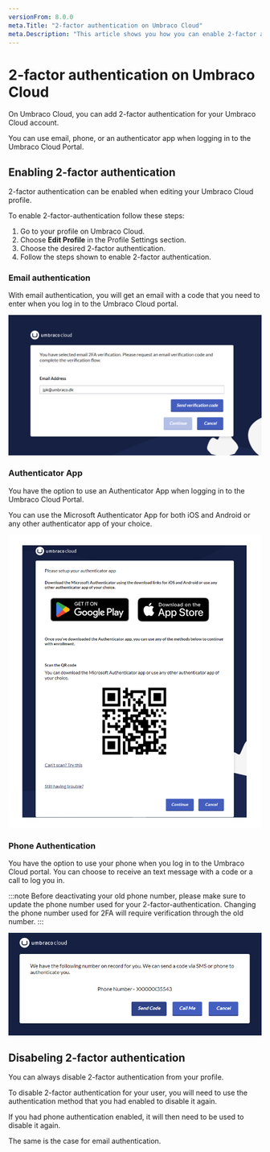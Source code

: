 ```yaml
---
versionFrom: 8.0.0
meta.Title: "2-factor authentication on Umbraco Cloud"
meta.Description: "This article shows you how you can enable 2-factor authentication for when you log in to the Umbraco Cloud Portal."
---
```


# 2-factor authentication on Umbraco Cloud

On Umbraco Cloud, you can add 2-factor authentication for your Umbraco Cloud account.

You can use email, phone, or an authenticator app when logging in to the Umbraco Cloud Portal.

## Enabling 2-factor authentication

2-factor authentication can be enabled when editing your Umbraco Cloud profile.

To enable 2-factor-authentication follow these steps:

1. Go to your profile on Umbraco Cloud.
2. Choose **Edit Profile** in the Profile Settings section.
3. Choose the desired 2-factor authentication.
4. Follow the steps shown to enable 2-factor authentication.

### Email authentication

With email authentication, you will get an email with a code that you need to enter when you log in to the Umbraco Cloud portal.

![Email authentication](images/email-auth.png)

### Authenticator App

You have the option to use an Authenticator App when logging in to the Umbraco Cloud Portal.

You can use the Microsoft Authenticator App for both iOS and Android or any other authenticator app of your choice.

![Authenticator app](images/auth-app.png)

### Phone Authentication

You have the option to use your phone when you log in to the Umbraco Cloud portal.
You can choose to receive an text message with a code or a call to log you in.

:::note
Before deactivating your old phone number, please make sure to update the phone number used for your 2-factor-authentication.
Changing the phone number used for 2FA will require verification through the old number.
:::

![Phone authentication](images/Phone-auth.png)

## Disabeling 2-factor authentication

You can always disable 2-factor authentication from your profile.

To disable 2-factor authentication for your user, you will need to use the authentication method that you had enabled to disable it again.

If you had phone authentication enabled, it will then need to be used to disable it again.

The same is the case for email authentication.
